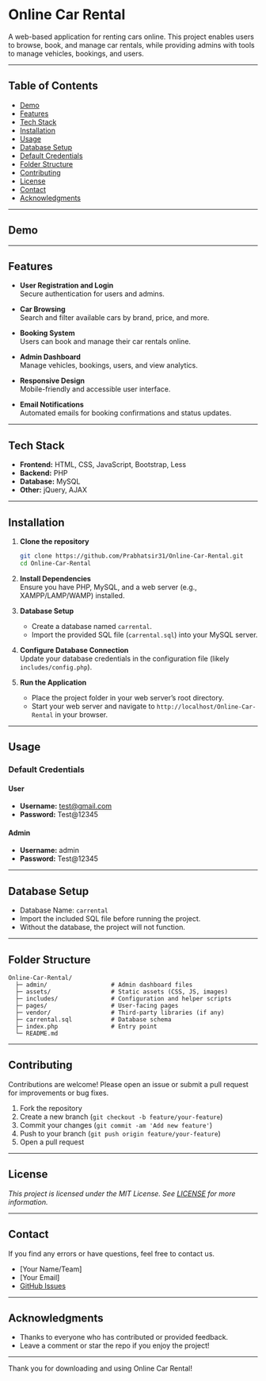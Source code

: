 # Online Car Rental

A web-based application for renting cars online. This project enables users to browse, book, and manage car rentals, while providing admins with tools to manage vehicles, bookings, and users.

---

## Table of Contents

- [Demo](#demo)
- [Features](#features)
- [Tech Stack](#tech-stack)
- [Installation](#installation)
- [Usage](#usage)
- [Database Setup](#database-setup)
- [Default Credentials](#default-credentials)
- [Folder Structure](#folder-structure)
- [Contributing](#contributing)
- [License](#license)
- [Contact](#contact)
- [Acknowledgments](#acknowledgments)

---

## Demo



---

## Features

- **User Registration and Login**  
  Secure authentication for users and admins.

- **Car Browsing**  
  Search and filter available cars by brand, price, and more.

- **Booking System**  
  Users can book and manage their car rentals online.

- **Admin Dashboard**  
  Manage vehicles, bookings, users, and view analytics.

- **Responsive Design**  
  Mobile-friendly and accessible user interface.

- **Email Notifications**  
  Automated emails for booking confirmations and status updates.

---

## Tech Stack

- **Frontend:** HTML, CSS, JavaScript, Bootstrap, Less
- **Backend:** PHP
- **Database:** MySQL
- **Other:** jQuery, AJAX

---

## Installation

1. **Clone the repository**
    ```bash
    git clone https://github.com/Prabhatsir31/Online-Car-Rental.git
    cd Online-Car-Rental
    ```

2. **Install Dependencies**  
   Ensure you have PHP, MySQL, and a web server (e.g., XAMPP/LAMP/WAMP) installed.

3. **Database Setup**  
   - Create a database named `carrental`.
   - Import the provided SQL file (`carrental.sql`) into your MySQL server.

4. **Configure Database Connection**  
   Update your database credentials in the configuration file (likely `includes/config.php`).

5. **Run the Application**  
   - Place the project folder in your web server’s root directory.
   - Start your web server and navigate to `http://localhost/Online-Car-Rental` in your browser.

---

## Usage

### Default Credentials

#### User
- **Username:** test@gmail.com
- **Password:** Test@12345

#### Admin
- **Username:** admin
- **Password:** Test@12345

---

## Database Setup

- Database Name: `carrental`
- Import the included SQL file before running the project.
- Without the database, the project will not function.

---

## Folder Structure

```
Online-Car-Rental/
  ├─ admin/                  # Admin dashboard files
  ├─ assets/                 # Static assets (CSS, JS, images)
  ├─ includes/               # Configuration and helper scripts
  ├─ pages/                  # User-facing pages
  ├─ vendor/                 # Third-party libraries (if any)
  ├─ carrental.sql           # Database schema
  ├─ index.php               # Entry point
  └─ README.md
```

---

## Contributing

Contributions are welcome! Please open an issue or submit a pull request for improvements or bug fixes.

1. Fork the repository
2. Create a new branch (`git checkout -b feature/your-feature`)
3. Commit your changes (`git commit -am 'Add new feature'`)
4. Push to your branch (`git push origin feature/your-feature`)
5. Open a pull request

---

## License

_This project is licensed under the MIT License. See [LICENSE](LICENSE) for more information._

---

## Contact

If you find any errors or have questions, feel free to contact us.

- [Your Name/Team]
- [Your Email]
- [GitHub Issues](https://github.com/Prabhatsir31/Online-Car-Rental/issues)

---

## Acknowledgments

- Thanks to everyone who has contributed or provided feedback.
- Leave a comment or star the repo if you enjoy the project!

---

Thank you for downloading and using Online Car Rental!
